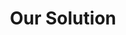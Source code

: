 ---
layout: blocks
title: Our Solution
og_image: 'https://images.unsplash.com/photo-1508780709619-79562169bc64'
featured_image: 'https://images.unsplash.com/photo-1508780709619-79562169bc64'
page_sections:
- block: jumbotron-landing-banner
  eyebrow: Solutions
  headline: Explore What Makes MDGuidelines Different
- block: 2-col-content-image
  order: 'reverse'
  image: 'https://images.unsplash.com/photo-1560264418-c4445382edbc'
  headline: 'Role based personalization'
  content: '<p>MDGuidelines can be personalized based on your professional role. Whether you are a clinician, case manager, utilization reviewer or analyst, you can choose to tailor your own web experience by selecting the tools and views that fit your needs.</p><p>MDGuidelines is optimized for use on mobile and tablet devices, so you can find what you’re looking for anytime, anywhere.</p>'
- block: card-slide-through
  background_color: light
  headline: Integrated Content and Tools
  content: '<p>We’ve designed the MDGuidelines website so you can quickly find answers to your questions. Disability duration estimates, treatment recommendations, medical costs or drug formulary information are all integrated into a seamless web experience to make it easy to find what you’re looking for. Some of our advanced site navigation features include:</p>'
  servicers:
  - title: Bookmarks
    content: 'Save and quickly access your favorite pages.'
  - title: Health Advisor
    content: 'Browse through all of MDGuidelines’ proprietary return-to-activity topics to easily find a topic of interest.'
  - title: Targeted Search
    content: 'Explore our Health Advisor and ACOEM content using search toggles that provide targeted search queries.'
  - title: Customizable Dashboard
    content: 'Our homepage dashboard highlights favorite topic pages as well as Shortcuts and Resources that let you jump to relevant tools such as Formulary, Duration Views, and Medical Costs.'
  - title: Recently Searched Content
    content: 'Link to pages that were recently queried using MDGuidelines’ advanced search engine.'
  - title: Quick Find & Copy
    content: 'Search within a document for a keyword or phrase and see it highlighted throughout the entire document. Then copy passages (and source attribution) to store in your workflow system.'
---